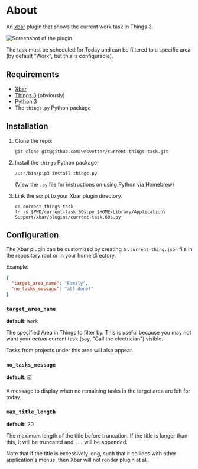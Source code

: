 # About

An [xbar][gh-xbar] plugin that shows the current work task in Things 3.

![Screenshot of the plugin](preview.png)

The task must be scheduled for Today and can be filtered to a specific area (by default "Work", but this is configurable).

## Requirements

*   [Xbar][gh-xbar]
*   [Things 3][things-www] (obviously)
*   Python 3
*   The `things.py` Python package

## Installation

1.  Clone the repo:

    ```
    git clone git@github.com:wesvetter/current-things-task.git
    ```

2.  Install the `things` Python package:

    ```
    /usr/bin/pip3 install things.py
    ```

    (View the `.py` file for instructions on using Python via Homebrew)

3.  Link the script to your Xbar plugin directory.

    ```
    cd current-things-task
    ln -s $PWD/current-task.60s.py $HOME/Library/Application\ Support/xbar/plugins/current-task.60s.py
    ```

## Configuration

The Xbar plugin can be customized by creating a `.current-thing.json` file in the repository root or in your home directory.

Example:

```json
{
  "target_area_name": "Family",
  "no_tasks_message": "all done!"
}
```

### `target_area_name`

**default:** `Work`

The specified Area in Things to filter by. This is useful because you may not want your _actual_ current task (say, "Call the electrician") visible.

Tasks from projects under this area will also appear.

### `no_tasks_message`

**default:**  ☑️

A message to display when no remaining tasks in the target area are left for today.

### `max_title_length`

**default:** 20

The maximum length of the title before truncation. If the title is longer than this, it will be truncated and `...` will be appended. 

Note that if the title is excessively long, such that it collides with other application's menus, then Xbar will not render plugin at all.


[gh-xbar]: https://github.com/matryer/xbar
[things-www]: https://culturedcode.com/things/
